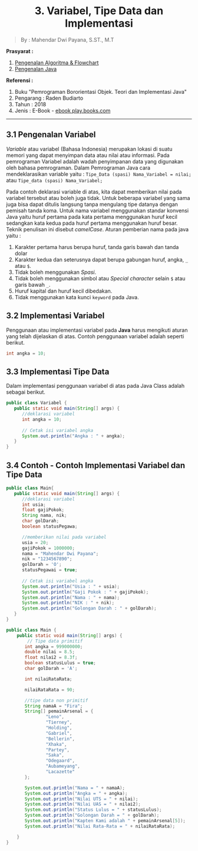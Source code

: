 
<h1><center>3. Variabel, Tipe Data dan Implementasi</center></h1>
<style>
   .mermaid {
      background-color: opaque;
      size: 50%;
      margin: auto;
      text-align: center;
   }
</style>

> By : Mahendar Dwi Payana, S.ST., M.T

**Prasyarat :**
1. [Pengenalan Algoritma & Flowchart](1.%20Pengenalan%20Flowchart.md)
2. [Pengenalan Java](2.%20Pengenalan%20Java.md)

**Referensi :**
1. Buku "Pemrograman Bororientasi Objek. Teori dan Implementasi Java" 
2. Pengarang : Raden Budiarto
3. Tahun : 2018
4. Jenis : E-Book - [ebook play.books.com](https://play.google.com/books/reader?id=o_kdEAAAQBAJ&pg=GBS.PR8)

---

## 3.1 Pengenalan Variabel

*Variable* atau variabel (Bahasa Indonesia) merupakan lokasi di suatu memori yang dapat menyimpan data atau nilai atau informasi. Pada pemrograman Variabel adalah wadah penyimpanan data yang digunakan oleh bahasa pemrograman. 
Dalam Pemrograman Java cara mendeklarasikan variable yaitu :
`Tipe_Data (spasi) Nama_Variabel = nilai;`
atau
`Tipe_data (spasi) Nama_Variabel;`

Pada contoh deklarasi variable di atas, kita dapat memberikan nilai pada variabel tersebut atau boleh juga tidak. Untuk beberapa variabel yang sama juga bisa dapat ditulis langsung tanpa mengulang tipe datanya dengan pemisah tanda koma.
Untuk nama variabel menggunakan standar konvensi Java yaitu huruf pertama pada kata pertama menggunakan huruf kecil sedangkan kata kedua pada huruf pertama menggunakan huruf besar. Teknik penulisan ini disebut *camelCase*.
Aturan pemberian nama pada java yaitu : 
1. Karakter pertama harus berupa huruf, tanda garis bawah dan tanda dolar
2. Karakter kedua dan seterusnya dapat berupa gabungan huruf, angka, `_` atau `$`.
3. Tidak boleh menggunakan *Spasi*.
4. Tidak boleh menggunakan simbol atau *Special character* selain `$` atau garis bawah `_`.
5. Huruf kapital dan huruf kecil dibedakan.
6. Tidak menggunakan kata kunci `keyword` pada Java.

## 3.2 Implementasi Variabel

Penggunaan atau implementasi variabel pada **Java** harus mengikuti aturan yang telah dijelaskan di atas. Contoh penggunaan variabel adalah seperti berikut.
```java
int angka = 10;
```

## 3.3 Implementasi Tipe Data

Dalam implementasi penggunaan variabel di atas pada Java Class adalah sebagai berikut.

```java
public class Variabel {
   public static void main(String[] args) {
      //deklarasi variabel
      int angka = 10;
      
      // Cetak isi variabel angka
      System.out.println("Angka : " + angka);
   }
}
```

## 3.4 Contoh - Contoh Implementasi Variabel dan Tipe Data
```java
public class Main{
   public static void main(String[] args) {
      //deklarasi variabel
      int usia;
      float gajiPokok;
      String nama, nik;
      char golDarah;
      boolean statusPegawa;

      //memberikan nilai pada variabel
      usia = 20;
      gajiPokok = 1000000;
      nama = "Mahendar Dwi Payana";
      nik = "1234567890";
      golDarah = 'O';
      statusPegawai = true;
      
      // Cetak isi variabel angka
      System.out.println("Usia : " + usia);
      System.out.println("Gaji Pokok : " + gajiPokok);
      System.out.println("Nama : " + nama);
      System.out.println("NIK : " + nik);
      System.out.println("Golongan Darah : " + golDarah);
   }
}
```

```java
public class Main {
    public static void main(String[] args) {
        // Tipe data primitif
       int angka = 999000000;
       double nilai = 8.5;
       float nilai2 = 8.3f;
       boolean statusLulus = true;
       char golDarah = 'A';

       int nilaiRataRata;

       nilaiRataRata = 90;

       //tipe data non primitif
       String namaA = "Fira";
       String[] pemainArsenal = {
               "Leno",
               "Tierney",
               "Holding",
               "Gabriel",
               "Bellerin",
               "Xhaka",
               "Partey",
               "Saka",
               "Odegaard",
               "Aubameyang",
               "Lacazette"
       };

       System.out.println("Nama = " + namaA);
       System.out.println("Angka = " + angka);
       System.out.println("Nilai UTS = " + nilai);
       System.out.println("Nilai UAS = " + nilai2);
       System.out.println("Status Lulus = " + statusLulus);
       System.out.println("Golongan Darah = " + golDarah);
       System.out.println("Kapten Kami adalah " + pemainArsenal[5]);
       System.out.println("Nilai Rata-Rata = " + nilaiRataRata);

    }
}
```

